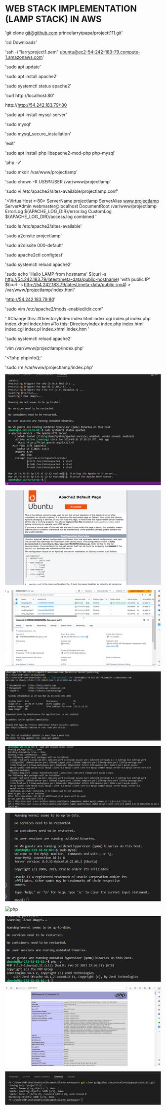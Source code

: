 # WEB STACK IMPLEMENTATION (LAMP STACK) IN AWS

'git clone git@github.com:princelarrytpapa/projectt111.git'


'cd Downloads'

'ssh -i "larryproject1.pem" ubuntu@ec2-54-242-183-79.compute-1.amazonaws.com'

'sudo apt update'

'sudo apt install apache2'

'sudo systemctl status apache2'

'curl http://localhost:80'

http://http://54.242.183.79/:80

'sudo apt install mysql-server'

'sudo mysql'

'sudo mysql_secure_installation'

'exit'

'sudo apt install php libapache2-mod-php php-mysql'

'php -v'

'sudo mkdir /var/www/projectlamp'

'sudo chown -R $USER:$USER /var/www/projectlamp'

'sudo vi /etc/apache2/sites-available/projectlamp.conf'

'<VirtualHost *:80>
    ServerName projectlamp
    ServerAlias www.projectlamp 
    ServerAdmin webmaster@localhost
    DocumentRoot /var/www/projectlamp
    ErrorLog ${APACHE_LOG_DIR}/error.log
    CustomLog ${APACHE_LOG_DIR}/access.log combined
</VirtualHost>'

'sudo ls /etc/apache2/sites-available'

'sudo a2ensite projectlamp'

'sudo a2dissite 000-default'

'sudo apache2ctl configtest'

'sudo systemctl reload apache2'

'sudo echo 'Hello LAMP from hostname' $(curl -s http://54.242.183.79/latest/meta-data/public-hostname) 'with public IP' $(curl -s http://54.242.183.79/latest/meta-data/public-ipv4) > /var/www/projectlamp/index.html'

'http://54.242.183.79:80'

'sudo vim /etc/apache2/mods-enabled/dir.conf'

'<IfModule mod_dir.c>
        #Change this:
        #DirectoryIndex index.html index.cgi index.pl index.php index.xhtml index.htm
        #To this:
        DirectoryIndex index.php index.html index.cgi index.pl index.xhtml index.htm
</IfModule>'

'sudo systemctl reload apache2'

'vim /var/www/projectlamp/index.php'

'<?php
phpinfo();'

'sudo rm /var/www/projectlamp/index.php'

![php](./images/apache2.png)

![php](./images/apache_works.png)

![php](./images/aws%20ec2.png)

![php](./images/ec2-terminal.png)

![php](./images/mysql.png)

![php](./images/mysql2.png)

![php](./images/mysql_status.pngb)

![php](./images/php.png)

![php](./images/php_outcome.png)

![php](./images/Screenshot%202023-03-26%20172940.png)

